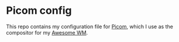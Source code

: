 # Picom config

This repo contains my configuration file for [Picom](https://github.com/yshui/picom), which I use as the compositor for my [Awesome WM](https://github.com/Quantiux/awesome).
